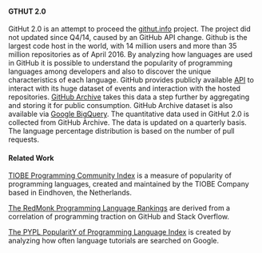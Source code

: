 #### GTHUT 2.0
GitHut 2.0 is an attempt to proceed the [githut.info](http://githut.info) project. The project did not updated since Q4/14, caused by an GitHub API change. Github is the largest code host in the world, with 14 million users and more than 35 million repositories as of April 2016. By analyzing how languages are used in GitHub it is possible to understand the popularity of programming languages among developers and also to discover the unique characteristics of each language. GitHub provides publicly available [API](//developer.github.com/v3/) to interact with its huge dataset of events and interaction with the hosted repositories. [GitHub Archive](//githubarchive.org/) takes this data a step further by aggregating and storing it for public consumption. GitHub Archive dataset is also available via [Google BigQuery](//developers.google.com/bigquery/). The quantitative data used in GitHut 2.0 is collected from GitHub Archive. The data is updated on a quarterly basis. The language percentage
distribution is based on the number of pull requests.

#### Related Work
[TIOBE Programming Community Index](//tiobe.com/tiobe-index/) is a measure of popularity of programming languages, created and maintained by the TIOBE Company based in Eindhoven, the Netherlands.

[The RedMonk Programming Language Rankings](//redmonk.com/sogrady/2016/07/20/language-rankings-6-16/) are derived from a correlation of programming traction on GitHub and Stack Overflow.

[The PYPL PopularitY of Programming Language Index](//pypl.github.io/PYPL.html) is created by analyzing how often language tutorials are searched on Google.
